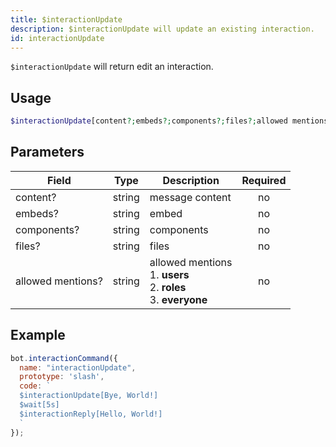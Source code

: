 ```yaml
---
title: $interactionUpdate 
description: $interactionUpdate will update an existing interaction.
id: interactionUpdate
---
```


`$interactionUpdate` will return edit an interaction.

## Usage

```php
$interactionUpdate[content?;embeds?;components?;files?;allowed mentions?]
```

## Parameters 


| Field     | Type    | Description                                        | Required |
|-----------|---------|----------------------------------------------------| :------: |
| content?    | string  | message content                             | no      |
| embeds?    | string  | embed                             | no      |
| components?    | string  | components                             | no      |
| files?    | string  | files                             | no      |
| allowed mentions?    | string  | allowed mentions <br /> 1. **users** <br /> 2. **roles** <br /> 3. **everyone**                             | no      |


## Example

```javascript
bot.interactionCommand({
  name: "interactionUpdate",
  prototype: 'slash',
  code: `
  $interactionUpdate[Bye, World!]
  $wait[5s]
  $interactionReply[Hello, World!]
  `
});
```
